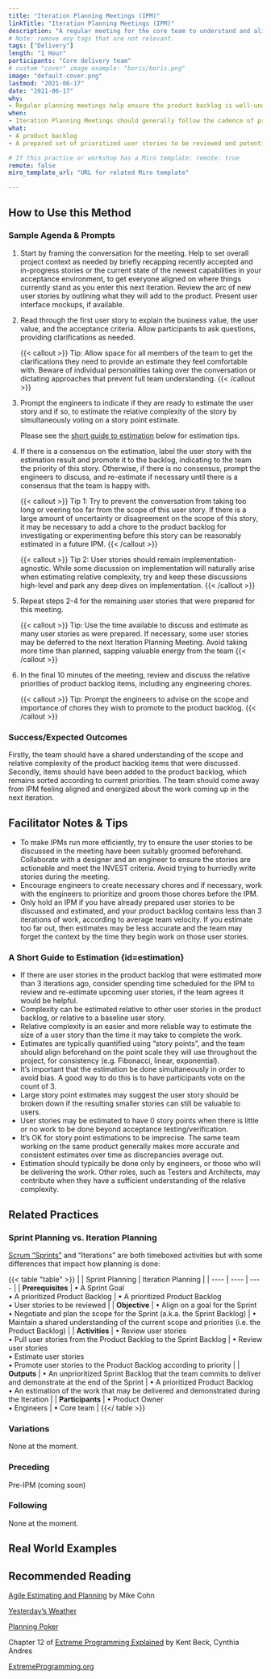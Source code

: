 ```yaml
---
title: "Iteration Planning Meetings (IPM)"
linkTitle: "Iteration Planning Meetings (IPM)"
description: "A regular meeting for the core team to understand and align on the work to be done."
# Note: remove any tags that are not relevant.
tags: ["Delivery"]
length: "1 Hour"
participants: "Core delivery team"
# custom "cover" image example: "boris/boris.png"
image: "default-cover.png" 
lastmod: "2021-06-17"
date: "2021-06-17"
why: 
- Regular planning meetings help ensure the product backlog is well-understood by all team members and always reflects the current priorities. By discussing and sizing product backlog items, the team may align on the delivery impact of the work to be done.
when:
- Iteration Planning Meetings should generally follow the cadence of product iterations (e.g. weekly) or should be held as often as needed to maintain a well-sized and well-understood product backlog.
what:
- A product backlog
- A prepared set of prioritized user stories to be reviewed and potentially promoted to the product backlog

# If this practice or workshop has a Miro template: remote: true
remote: false
miro_template_url: "URL for related Miro template" 

---
```

## How to Use this Method

### Sample Agenda & Prompts

1. Start by framing the conversation for the meeting. Help to set overall project context as needed by briefly recapping recently accepted and in-progress stories or the current state of the newest capabilities in your acceptance environment, to get everyone aligned on where things currently stand as you enter this next iteration. Review the arc of new user stories by outlining what they will add to the product. Present user interface mockups, if available.


1. Read through the first user story to explain the business value, the user value, and the acceptance criteria. Allow participants to ask questions, providing clarifications as needed.
   
   {{< callout >}}
   Tip: Allow space for all members of the team to get the clarifications they need to provide an estimate they feel comfortable with. Beware of individual personalities taking over the conversation or dictating approaches that prevent full team understanding.
   {{< /callout >}}

1. Prompt the engineers to indicate if they are ready to estimate the user story and if so, to estimate the relative complexity of the story by simultaneously voting on a story point estimate. 

   Please see the [short guide to estimation](#estimation) below for estimation tips.
   
1. If there is a consensus on the estimation, label the user story with the estimation result and promote it to the backlog, indicating to the team the priority of this story. Otherwise, if there is no consensus, prompt the engineers to discuss, and re-estimate if necessary until there is a consensus that the team is happy with.
   
   {{< callout >}}
   Tip 1: Try to prevent the conversation from taking too long or veering too far from the scope of this user story. If there is a large amount of uncertainty or disagreement on the scope of this story, it may be necessary to add a chore to the product backlog for investigating or experimenting before this story can be reasonably estimated in a future IPM.
   {{< /callout >}}
   
   {{< callout >}}
   Tip 2: User stories should remain implementation-agnostic. While some discussion on implementation will naturally arise when estimating relative complexity, try and keep these discussions high-level and park any deep dives on implementation.
   {{< /callout >}}

1. Repeat steps 2-4 for the remaining user stories that were prepared for this meeting.

   {{< callout >}}
   Tip: Use the time available to discuss and estimate as many user stories as were prepared. If necessary, some user stories may be deferred to the next Iteration Planning Meeting. Avoid taking more time than planned, sapping valuable energy from the team
   {{< /callout >}}

1. In the final 10 minutes of the meeting, review and discuss the relative priorities of product backlog items, including any engineering chores.

   {{< callout >}}
   Tip: Prompt the engineers to advise on the scope and importance of chores they wish to promote to the product backlog.
   {{< /callout >}}

### Success/Expected Outcomes
Firstly, the team should have a shared understanding of the scope and relative complexity of the product backlog items that were discussed. Secondly, items should have been added to the product backlog, which remains sorted according to current priorities. The team should come away from IPM feeling aligned and energized about the work coming up in the next iteration.

## Facilitator Notes & Tips
- To make IPMs run more efficiently, try to ensure the user stories to be discussed in the meeting have been suitably groomed beforehand. Collaborate with a designer and an engineer to ensure the stories are actionable and meet the INVEST criteria. Avoid trying to hurriedly write stories during the meeting.
- Encourage engineers to create necessary chores and if necessary, work with the engineers to prioritize and groom those chores before the IPM.
- Only hold an IPM if you have already prepared user stories to be discussed and estimated, and your product backlog contains less than 3 iterations of work, according to average team velocity. If you estimate too far out, then estimates may be less accurate and the team may forget the context by the time they begin work on those user stories.

### A Short Guide to Estimation {id=estimation}
- If there are user stories in the product backlog that were estimated more than 3 iterations ago, consider spending time scheduled for the IPM to review and re-estimate upcoming user stories, if the team agrees it would be helpful.
- Complexity can be estimated relative to other user stories in the product backlog, or relative to a baseline user story.
- Relative complexity is an easier and more reliable way to estimate the size of a user story than the time it may take to complete the work.
- Estimates are typically quantified using “story points”, and the team should align beforehand on the point scale they will use throughout the project, for consistency (e.g. Fibonacci, linear, exponential).
- It’s important that the estimation be done simultaneously in order to avoid bias. A good way to do this is to have participants vote on the count of 3.
- Large story point estimates may suggest the user story should be broken down if the resulting smaller stories can still be valuable to users.
- User stories may be estimated to have 0 story points when there is little or no work to be done beyond acceptance testing/verification.
- It’s OK for story point estimations to be imprecise. The same team working on the same product generally makes more accurate and consistent estimates over time as discrepancies average out.
- Estimation should typically be done only by engineers, or those who will be delivering the work. Other roles, such as Testers and Architects, may contribute when they have a sufficient understanding of the relative complexity. 

## Related Practices

### Sprint Planning vs. Iteration Planning

[Scrum “Sprints”](https://en.wikipedia.org/wiki/Scrum_(software_development)#Sprint_planning) and “Iterations” are both timeboxed activities but with some differences that impact how planning is done:

{{< table "table" >}}
|  | Sprint Planning | Iteration Planning |
| ---- | ---- | ---- |
| **Prerequisites** | • A Sprint Goal<br>• A prioritized Product Backlog | • A prioritized Product Backlog<br>• User stories to be reviewed  |
| **Objective** | • Align on a goal for the Sprint<br>• Negotiate and plan the scope for the Sprint (a.k.a. the Sprint Backlog) | • Maintain a shared understanding of the current scope and priorities (i.e. the Product Backlog) | 
| **Activities** | • Review user stories<br>• Pull user stories from the Product Backlog to the Sprint Backlog | • Review user stories<br> • Estimate user stories<br> • Promote user stories to the Product Backlog according to priority | 
| **Outputs** | • An unprioritized Sprint Backlog that the team commits to deliver and demonstrate at the end of the Sprint | • A prioritized Product Backlog<br> • An estimation of the work that may be delivered and demonstrated during the Iteration | 
| **Participants** | • Product Owner<br> • Engineers | • Core team |
{{</ table >}}

### Variations
None at the moment. 

### Preceding
Pre-IPM (coming soon)
 
### Following
None at the moment.

## Real World Examples

## Recommended Reading
[Agile Estimating and Planning](https://www.amazon.com/Agile-Estimating-Planning-Mike-Cohn/dp/0131479415) by Mike Cohn

[Yesterday’s Weather](http://wiki.c2.com/?YesterdaysWeather)

[Planning Poker](https://en.wikipedia.org/wiki/Planning_poker)

Chapter 12 of [Extreme Programming Explained](https://www.goodreads.com/book/show/67833.Extreme_Programming_Explained) by Kent Beck, Cynthia Andres

[ExtremeProgramming.org](http://www.extremeprogramming.org/rules/iterationplanning.html)